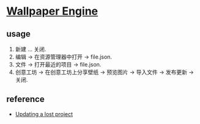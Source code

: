 # [Wallpaper Engine](https://wallpaperengine.io/)

## usage

1. 新建 ... 关闭.
2. 编辑 → 在资源管理器中打开 → file.json.
3. 文件 → 打开最近的项目 → file.json.
4. 创意工坊 → 在创意工坊上分享壁纸 → 预览图片 → 导入文件 → 发布更新 → 关闭.

## reference

- [Updating a lost project](https://help.wallpaperengine.io/en/functionality/editingwallpapers.html#updating-a-lost-project)
